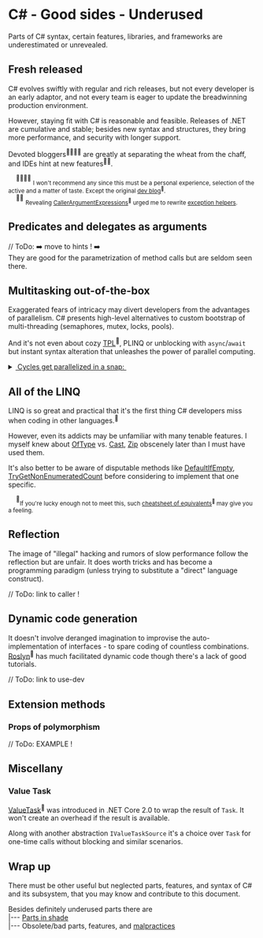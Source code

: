 # C# - Good sides - Underused

Parts of C# syntax, certain features, libraries, and frameworks are underestimated or unrevealed.

## Fresh released

C# evolves swiftly with regular and rich releases, but not every developer is an early adaptor, and not every team is eager to update the breadwinning production environment.

However, staying fit with C# is reasonable and feasible. Releases of .NET are cumulative and stable; besides new syntax and structures, they bring more performance, and security with longer support. 

Devoted bloggers<sup>👨‍👩‍👧‍👦</sup> are greatly at separating the wheat from the chaff, and IDEs hint at new features<sup>🙋‍♂️</sup>.

&nbsp;&nbsp;&nbsp;&nbsp;<sup>👨‍👩‍👧‍👦</sup> <sub>I won't recommend any since this must be a personal experience, selection of the active and a matter of taste. Except the original [dev blog](https://devblogs.microsoft.com/dotnet/)<sup>🔗</sup>.</sub>\
&nbsp;&nbsp;&nbsp;&nbsp;<sup>🙋‍♂️</sup> <sub>Revealing [CallerArgumentExpressions](https://learn.microsoft.com/en-us/dotnet/csharp/language-reference/proposals/csharp-10.0/caller-argument-expression)<sup>🔗</sup> urged me to rewrite [exception helpers](https://github.com/Kyriosity/use-dev/tree/main/src/TuttiFrutti/AbcExt/Errors).</sub>

## Predicates and delegates as arguments

// ToDo: ➡️ move to hints ! ➡️ \
They are good for the parametrization of method calls but are seldom seen there.

## Multitasking out-of-the-box

Exaggerated fears of intricacy may divert developers from the advantages of parallelism. C# presents high-level alternatives to custom bootstrap of multi-threading (semaphores, mutex, locks, pools). 

And it's not even about cozy [TPL](https://docs.microsoft.com/en-us/dotnet/standard/parallel-programming/task-parallel-library-tpl)<sup>🔗</sup>, PLINQ or unblocking with `async`/`await` but instant syntax alteration that unleashes the power of parallel computing.

<details>
   <summary><ins>&nbsp;Cycles get parallelized in a snap:&nbsp;</ins></summary>
   
```diff
   var nats = Enumerable.Range(1, 28_000_000).ToArray();
-  foreach (var item in nats) 
-    CalcHard(item);
+  Parallel.ForEach(nats, CalcHard); // must be faster on casual PC

static void CalcHard(int nat) {
   using var sha = SHA512.Create();
   _ = sha.ComputeHash(Encoding.UTF8.GetBytes(((int)Math.Sqrt(nat) / Math.Atan2(nat, nat)).ToString()));
 }

```

</details>

## All of the LINQ

LINQ is so great and practical that it's the first thing C# developers miss when coding in other languages.<sup>:large_blue_diamond:</sup>

However, even its addicts may be unfamiliar with many tenable features. I myself knew about [OfType](https://learn.microsoft.com/en-us/dotnet/api/system.linq.enumerable.oftype) vs. [Cast](https://learn.microsoft.com/en-us/dotnet/api/system.linq.enumerable.cast), [Zip](https://learn.microsoft.com/dotnet/api/system.linq.enumerable.zip) obscenely later than I must have used them.

It's also better to be aware of disputable methods like [DefaultIfEmpty](https://learn.microsoft.com/dotnet/api/system.linq.enumerable.defaultifempty), [TryGetNonEnumeratedCount](https://learn.microsoft.com/dotnet/api/system.linq.enumerable.trygetnonenumeratedcount) before considering to implement that one specific.

&nbsp;&nbsp;&nbsp;&nbsp;<sup>:large_blue_diamond:</sup><sub>If you're lucky enough not to meet this, such [cheatsheet of equivalents](https://www.garethrepton.com/TypeScript-equivalents-for-DotNet-Linq-functions/)<sup>🔗</sup> may give you a feeling.</sub>

## Reflection

The image of "illegal" hacking and rumors of slow performance follow the reflection but are unfair. It does worth tricks and has become a programming paradigm (unless trying to substitute a "direct" language construct). 

// ToDo: link to caller !

## Dynamic code generation

It doesn't involve deranged imagination to improvise the auto-implementation of interfaces - to spare coding of countless combinations. [Roslyn](https://github.com/dotnet/roslyn)<sup>🔗</sup> has  much facilitated dynamic code though there's a lack of good tutorials.

// ToDo: link to use-dev

## Extension methods

### Props of polymorphism

// ToDo: EXAMPLE !

## Miscellany

### Value Task

[ValueTask](learn.microsoft.com/dotnet/api/system.threading.tasks.valuetask-1)<sup>🔗</sup> was introduced in .NET Core 2.0 to wrap the result of `Task`. It won't create an overhead if the result is available.

Along with another abstraction `IValueTaskSource` it's a choice over `Task` for one-time calls without blocking and similar scenarios.

## Wrap up

There must be other useful but neglected parts, features, and syntax of C# and its subsystem, that you may know and contribute to this document.

Besides definitely underused parts there are\
|--- [Parts in shade](cs-shadow_parts.md)\
|--- Obsolete/bad parts, features, and [malpractices](../a.review/cs-malpractice.md) 
